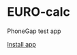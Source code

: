 # EURO-calc
PhoneGap test app

<a href="https://build.phonegap.com/apps/1638651" target="_blank">Install app</a>
